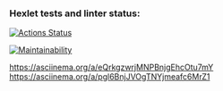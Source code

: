### Hexlet tests and linter status:
[![Actions Status](https://github.com/Xapdina/python-project-49/workflows/hexlet-check/badge.svg)](https://github.com/Xapdina/python-project-49/actions)

[![Maintainability](https://api.codeclimate.com/v1/badges/f237d043ef06a85d9bdb/maintainability)](https://codeclimate.com/github/Xapdina/python-project-49/maintainability)

https://asciinema.org/a/eQrkgzwrjMNPBnjgEhcOtu7mY
https://asciinema.org/a/pgl6BnjJVOgTNYjmeafc6MrZ1
